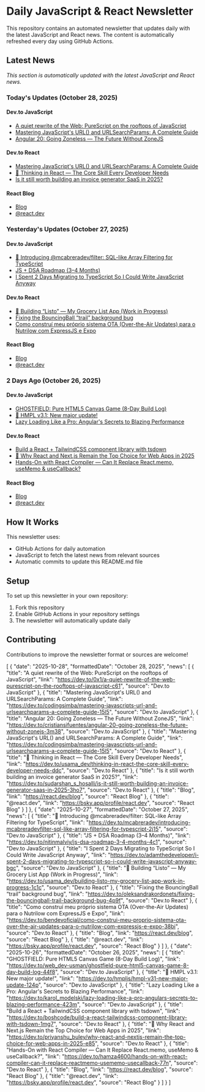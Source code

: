 # Daily JavaScript & React Newsletter

This repository contains an automated newsletter that updates daily with the latest JavaScript and React news. The content is automatically refreshed every day using GitHub Actions.

## Latest News

*This section is automatically updated with the latest JavaScript and React news.*

### Today's Updates (October 28, 2025)

#### Dev.to JavaScript

- [A quiet rewrite of the Web: PureScript on the rooftops of JavaScript](https://dev.to/0x1/a-quiet-rewrite-of-the-web-purescript-on-the-rooftops-of-javascript-c61)
- [Mastering JavaScript's URL() and URLSearchParams: A Complete Guide](https://dev.to/codingsimba/mastering-javascripts-url-and-urlsearchparams-a-complete-guide-15l5)
- [Angular 20: Going Zoneless — The Future Without ZoneJS](https://dev.to/cristiansifuentes/angular-20-going-zoneless-the-future-without-zonejs-3m38)

#### Dev.to React

- [Mastering JavaScript's URL() and URLSearchParams: A Complete Guide](https://dev.to/codingsimba/mastering-javascripts-url-and-urlsearchparams-a-complete-guide-15l5)
- [🧠 Thinking in React — The Core Skill Every Developer Needs](https://dev.to/usama_dev/thinking-in-react-the-core-skill-every-developer-needs-ddc)
- [Is it still worth building an invoice generator SaaS in 2025?](https://dev.to/sudarshan_s_hosalli/is-it-still-worth-building-an-invoice-generator-saas-in-2025-3ho7)

#### React Blog

- [Blog](https://react.dev/blog)
- [@react.dev](https://bsky.app/profile/react.dev)

### Yesterday's Updates (October 27, 2025)

#### Dev.to JavaScript

- [🚀 Introducing @mcabreradev/filter: SQL-like Array Filtering for TypeScript](https://dev.to/mcabreradev/introducing-mcabreradevfilter-sql-like-array-filtering-for-typescript-2j15)
- [JS + DSA Roadmap (3–4 Months)](https://dev.to/nitinmalviy/js-dsa-roadmap-3-4-months-4c1)
- [I Spent 2 Days Migrating to TypeScript So I Could Write JavaScript Anyway](https://dev.to/adamthedeveloper/i-spent-2-days-migrating-to-typescript-so-i-could-write-javascript-anyway-bgc)

#### Dev.to React

- [🧾 Building “Listo” — My Grocery List App (Work in Progress)](https://dev.to/usama_dev/building-listo-my-grocery-list-app-work-in-progress-1c1c)
- [Fixing the BouncingBall “trail” background bug](https://dev.to/oleksandrakordonets/fixing-the-bouncingball-trail-background-bug-4p9f)
- [Como construí meu próprio sistema OTA (Over-the-Air Updates) para o Nutrilow com ExpressJS e Expo](https://dev.to/bendevoficial/como-construi-meu-proprio-sistema-ota-over-the-air-updates-para-o-nutrilow-com-expressjs-e-expo-38bi)

#### React Blog

- [Blog](https://react.dev/blog)
- [@react.dev](https://bsky.app/profile/react.dev)

### 2 Days Ago (October 26, 2025)

#### Dev.to JavaScript

- [GHOSTFIELD: Pure HTML5 Canvas Game (8-Day Build Log)](https://dev.to/web_dev-usman/ghostfield-pure-html5-canvas-game-8-day-build-log-44f8)
- [📢 HMPL v3.1: New major update!](https://dev.to/hmpljs/hmpl-v31-new-major-update-124p)
- [Lazy Loading Like a Pro: Angular's Secrets to Blazing Performance](https://dev.to/karol_modelski/lazy-loading-like-a-pro-angulars-secrets-to-blazing-performance-423m)

#### Dev.to React

- [Build a React + TailwindCSS component library with tsdown](https://dev.to/boshcode/build-a-react-tailwindcss-component-library-with-tsdown-1mg7)
- [🚀 Why React and Next.js Remain the Top Choice for Web Apps in 2025](https://dev.to/priyanshu_buley/why-react-and-nextjs-remain-the-top-choice-for-web-apps-in-2025-e85)
- [Hands-On with React Compiler — Can It Replace React.memo, useMemo & useCallback?](https://dev.to/hamza4600/hands-on-with-react-compiler-can-it-replace-reactmemo-usememo-usecallback-77n)

#### React Blog

- [Blog](https://react.dev/blog)
- [@react.dev](https://bsky.app/profile/react.dev)

## How It Works

This newsletter uses:
- GitHub Actions for daily automation
- JavaScript to fetch the latest news from relevant sources
- Automatic commits to update this README.md file

## Setup

To set up this newsletter in your own repository:

1. Fork this repository
2. Enable GitHub Actions in your repository settings
3. The newsletter will automatically update daily

## Contributing

Contributions to improve the newsletter format or sources are welcome!

<!-- NEWS_DATA_START -->
[
  {
    "date": "2025-10-28",
    "formattedDate": "October 28, 2025",
    "news": [
      {
        "title": "A quiet rewrite of the Web: PureScript on the rooftops of JavaScript",
        "link": "https://dev.to/0x1/a-quiet-rewrite-of-the-web-purescript-on-the-rooftops-of-javascript-c61",
        "source": "Dev.to JavaScript"
      },
      {
        "title": "Mastering JavaScript's URL() and URLSearchParams: A Complete Guide",
        "link": "https://dev.to/codingsimba/mastering-javascripts-url-and-urlsearchparams-a-complete-guide-15l5",
        "source": "Dev.to JavaScript"
      },
      {
        "title": "Angular 20: Going Zoneless — The Future Without ZoneJS",
        "link": "https://dev.to/cristiansifuentes/angular-20-going-zoneless-the-future-without-zonejs-3m38",
        "source": "Dev.to JavaScript"
      },
      {
        "title": "Mastering JavaScript's URL() and URLSearchParams: A Complete Guide",
        "link": "https://dev.to/codingsimba/mastering-javascripts-url-and-urlsearchparams-a-complete-guide-15l5",
        "source": "Dev.to React"
      },
      {
        "title": "🧠 Thinking in React — The Core Skill Every Developer Needs",
        "link": "https://dev.to/usama_dev/thinking-in-react-the-core-skill-every-developer-needs-ddc",
        "source": "Dev.to React"
      },
      {
        "title": "Is it still worth building an invoice generator SaaS in 2025?",
        "link": "https://dev.to/sudarshan_s_hosalli/is-it-still-worth-building-an-invoice-generator-saas-in-2025-3ho7",
        "source": "Dev.to React"
      },
      {
        "title": "Blog",
        "link": "https://react.dev/blog",
        "source": "React Blog"
      },
      {
        "title": "@react.dev",
        "link": "https://bsky.app/profile/react.dev",
        "source": "React Blog"
      }
    ]
  },
  {
    "date": "2025-10-27",
    "formattedDate": "October 27, 2025",
    "news": [
      {
        "title": "🚀 Introducing @mcabreradev/filter: SQL-like Array Filtering for TypeScript",
        "link": "https://dev.to/mcabreradev/introducing-mcabreradevfilter-sql-like-array-filtering-for-typescript-2j15",
        "source": "Dev.to JavaScript"
      },
      {
        "title": "JS + DSA Roadmap (3–4 Months)",
        "link": "https://dev.to/nitinmalviy/js-dsa-roadmap-3-4-months-4c1",
        "source": "Dev.to JavaScript"
      },
      {
        "title": "I Spent 2 Days Migrating to TypeScript So I Could Write JavaScript Anyway",
        "link": "https://dev.to/adamthedeveloper/i-spent-2-days-migrating-to-typescript-so-i-could-write-javascript-anyway-bgc",
        "source": "Dev.to JavaScript"
      },
      {
        "title": "🧾 Building “Listo” — My Grocery List App (Work in Progress)",
        "link": "https://dev.to/usama_dev/building-listo-my-grocery-list-app-work-in-progress-1c1c",
        "source": "Dev.to React"
      },
      {
        "title": "Fixing the BouncingBall “trail” background bug",
        "link": "https://dev.to/oleksandrakordonets/fixing-the-bouncingball-trail-background-bug-4p9f",
        "source": "Dev.to React"
      },
      {
        "title": "Como construí meu próprio sistema OTA (Over-the-Air Updates) para o Nutrilow com ExpressJS e Expo",
        "link": "https://dev.to/bendevoficial/como-construi-meu-proprio-sistema-ota-over-the-air-updates-para-o-nutrilow-com-expressjs-e-expo-38bi",
        "source": "Dev.to React"
      },
      {
        "title": "Blog",
        "link": "https://react.dev/blog",
        "source": "React Blog"
      },
      {
        "title": "@react.dev",
        "link": "https://bsky.app/profile/react.dev",
        "source": "React Blog"
      }
    ]
  },
  {
    "date": "2025-10-26",
    "formattedDate": "October 26, 2025",
    "news": [
      {
        "title": "GHOSTFIELD: Pure HTML5 Canvas Game (8-Day Build Log)",
        "link": "https://dev.to/web_dev-usman/ghostfield-pure-html5-canvas-game-8-day-build-log-44f8",
        "source": "Dev.to JavaScript"
      },
      {
        "title": "📢 HMPL v3.1: New major update!",
        "link": "https://dev.to/hmpljs/hmpl-v31-new-major-update-124p",
        "source": "Dev.to JavaScript"
      },
      {
        "title": "Lazy Loading Like a Pro: Angular's Secrets to Blazing Performance",
        "link": "https://dev.to/karol_modelski/lazy-loading-like-a-pro-angulars-secrets-to-blazing-performance-423m",
        "source": "Dev.to JavaScript"
      },
      {
        "title": "Build a React + TailwindCSS component library with tsdown",
        "link": "https://dev.to/boshcode/build-a-react-tailwindcss-component-library-with-tsdown-1mg7",
        "source": "Dev.to React"
      },
      {
        "title": "🚀 Why React and Next.js Remain the Top Choice for Web Apps in 2025",
        "link": "https://dev.to/priyanshu_buley/why-react-and-nextjs-remain-the-top-choice-for-web-apps-in-2025-e85",
        "source": "Dev.to React"
      },
      {
        "title": "Hands-On with React Compiler — Can It Replace React.memo, useMemo & useCallback?",
        "link": "https://dev.to/hamza4600/hands-on-with-react-compiler-can-it-replace-reactmemo-usememo-usecallback-77n",
        "source": "Dev.to React"
      },
      {
        "title": "Blog",
        "link": "https://react.dev/blog",
        "source": "React Blog"
      },
      {
        "title": "@react.dev",
        "link": "https://bsky.app/profile/react.dev",
        "source": "React Blog"
      }
    ]
  }
]
<!-- NEWS_DATA_END -->
